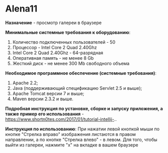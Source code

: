 # Alena11
**Назначение** - просмотр галереи в браузере 

**Минимальные системные требования к оборудованию**: 
1. Количество подключенных пользователей - 50 
2. Процессор - Intel Core 2 Quad 2.40Ghz 
3. Intel Core 2 Quad 2.40Ghz - 64-разрядная 
4. Оперативная память - не менее 8 Gb 
5. Жесткий диск - не менее 300 Mb свободного объема 

**Необходимое программное обеспечение (системные требования)**: 
1. Apache 2.2; 
2. Java (поддерживающий спецификацию Servlet 2.5 и вышe); 
3. Apache Tomcat версии 7 и выше; 
4. Maven версии 2.3.2 и выше. 

**Подробная инструкция по установке, сборке и запуску приложения, а также пример его использования** - https://www.shortn0tes.com/2017/01/tutorial-intellij-.. 

**Инструкция по использованию**: 
При нажатии левой кнопкой мыши по кнопке "Стрелка вправо" изображения листаются в правом направлении, а по кнопке "Стрелка влево" - в левом. Для того, чтобы выйти из галереи, нажмите "х" на вкладке в вашем браузере
